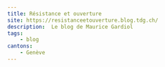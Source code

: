 ```yaml
---
title: Résistance et ouverture
site: https://resistanceetouverture.blog.tdg.ch/
description:  Le blog de Maurice Gardiol
tags:
    - blog
cantons: 
    - Genève
---
```

